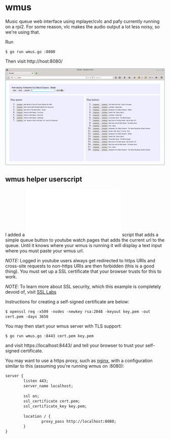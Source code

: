 # wmus
Music queue web interface using mplayer/cvlc and pafy currently running on a rpi2.
For some reason, vlc makes the audio output a lot less noisy, so we're using that.

Run

```
$ go run wmus.go :8080
```

Then visit http://host:8080/

![wmus screenshot](/wmus.png "wmus")

## wmus helper userscript
I added a ![wmus helper userscript](/wmus_helper.user.js) script that adds a
simple queue button to youtube watch pages that adds the current url to the
queue. Until it knows where your wmus is running it will display a text input
where you must paste your wmus url.


*NOTE:* Logged in youtube users always get redirected to https URIs and
cross-site requests to non-https URIs are then forbidden (this is a good thing).
You must set up a SSL certificate that your browser trusts for this to work.

*NOTE*: To learn more about SSL security, which this example
is completely devoid of, visit [SSL Labs](https://www.ssllabs.com/)

Instructions for creating a self-signed certificate are below:

```
$ openssl req -x509 -nodes -newkey rsa:2048 -keyout key.pem -out cert.pem -days 3650
```

You may then start your wmus server with TLS support:

```
$ go run wmus.go :8443 cert.pem key.pem
```

and visit https://localhost:8443/ and tell your browser to trust your
self-signed certificate.

You may want to use a https proxy, such as [nginx](http://nginx.org/), with
a configuration similar to this (assuming you're running wmus on :8080):

```
server {
        listen 443;
        server_name localhost;

        ssl on;
        ssl_certificate cert.pem;
        ssl_certificate_key key.pem;

        location / {
                proxy_pass http://localhost:8080;
        }
}
```

